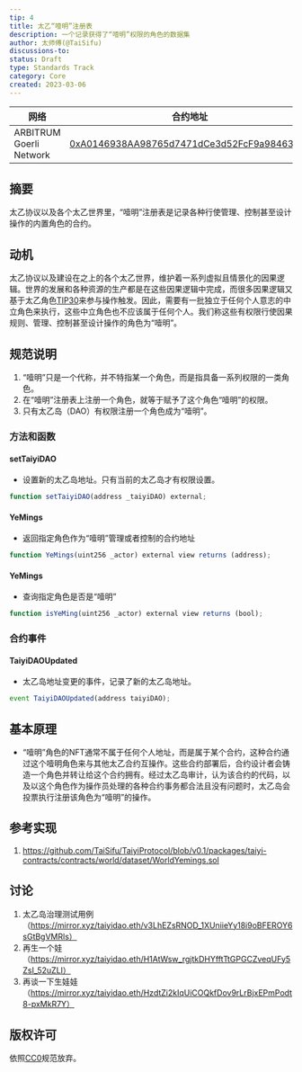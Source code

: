 ```yaml
---
tip: 4
title: 太乙“噎明”注册表
description: 一个记录获得了“噎明”权限的角色的数据集
author: 太师傅(@TaiSifu)
discussions-to: 
status: Draft
type: Standards Track
category: Core
created: 2023-03-06
---
```


|   网络   | 合约地址  |
|-----------------|-------------|
| ARBITRUM Goerli Network | [0xA0146938AA98765d7471dCe3d52FcF9a984637eE](https://goerli.arbiscan.io/address/0xA0146938AA98765d7471dCe3d52FcF9a984637eE) |


## 摘要

太乙协议以及各个太乙世界里，“噎明”注册表是记录各种行使管理、控制甚至设计操作的内置角色的合约。

## 动机

太乙协议以及建设在之上的各个太乙世界，维护着一系列虚拟且情景化的因果逻辑。世界的发展和各种资源的生产都是在这些因果逻辑中完成，而很多因果逻辑又基于太乙角色[TIP30](./tip-30.md)来参与操作触发。因此，需要有一批独立于任何个人意志的中立角色来执行，这些中立角色也不应该属于任何个人。我们称这些有权限行使因果规则、管理、控制甚至设计操作的角色为“噎明”。

## 规范说明

1. “噎明”只是一个代称，并不特指某一个角色，而是指具备一系列权限的一类角色。
2. 在“噎明”注册表上注册一个角色，就等于赋予了这个角色“噎明”的权限。
3. 只有太乙岛（DAO）有权限注册一个角色成为“噎明”。

### 方法和函数

#### setTaiyiDAO
- 设置新的太乙岛地址。只有当前的太乙岛才有权限设置。
``` js
function setTaiyiDAO(address _taiyiDAO) external;
```
    
#### YeMings
- 返回指定角色作为“噎明”管理或者控制的合约地址
``` js
function YeMings(uint256 _actor) external view returns (address);
```

#### YeMings
- 查询指定角色是否是“噎明”
``` js
function isYeMing(uint256 _actor) external view returns (bool);
```

### 合约事件

#### TaiyiDAOUpdated
- 太乙岛地址变更的事件，记录了新的太乙岛地址。
``` js
event TaiyiDAOUpdated(address taiyiDAO);
```

## 基本原理

- “噎明”角色的NFT通常不属于任何个人地址，而是属于某个合约，这种合约通过这个噎明角色来与其他太乙合约互操作。这些合约部署后，合约设计者会铸造一个角色并转让给这个合约拥有。经过太乙岛审计，认为该合约的代码，以及以这个角色作为操作员处理的各种合约事务都合法且没有问题时，太乙岛会投票执行注册该角色为“噎明”的操作。

## 参考实现

1. https://github.com/TaiSifu/TaiyiProtocol/blob/v0.1/packages/taiyi-contracts/contracts/world/dataset/WorldYemings.sol

## 讨论
1. 太乙岛治理测试用例（https://mirror.xyz/taiyidao.eth/v3LhEZsRNOD_1XUniieYy18i9oBFEROY6sGtBgVMRls）
2. 再生一个娃（https://mirror.xyz/taiyidao.eth/H1AtWsw_rgjtkDHYfftTtGPGCZveqUFy5ZsI_52uZLI）
3. 再谈一下生娃娃（https://mirror.xyz/taiyidao.eth/HzdtZi2kIqUiCOQkfDov9rLrBjxEPmPodt8-pxMkR7Y）

## 版权许可
依照[CC0](../LICENSE.md)规范放弃。
